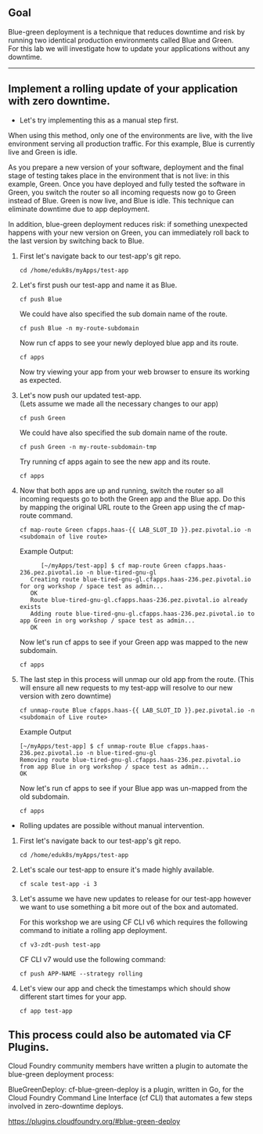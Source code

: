 ## Goal

Blue-green deployment is a technique that reduces downtime and risk by running two identical production environments called Blue and Green.  
For this lab we will investigate how to update your applications without any downtime.   

---


## Implement a rolling update of your application with zero downtime.
   - Let's try implementing this as a manual step first.   

When using this method, only one of the environments are live, with the live environment serving all production traffic. 
For this example, Blue is currently live and Green is idle.

As you prepare a new version of your software, deployment and the final stage of testing takes place in the environment that is not live: in this example, Green. 
Once you have deployed and fully tested the software in Green, you switch the router so all incoming requests now go to Green instead of Blue. Green is now live, and Blue is idle.
This technique can eliminate downtime due to app deployment. 

In addition, blue-green deployment reduces risk: 
if something unexpected happens with your new version on Green, you can immediately roll back to the last version by switching back to Blue.
     

1.  First let's navigate back to our test-app's git repo.

    ```execute-2
    cd /home/eduk8s/myApps/test-app
    ```
    
2. Let's first push our test-app and name it as Blue.   
   
    ```execute-2
    cf push Blue 
    ```
    
    We could have also specified the sub domain name of the route.  
    
    ```copy-and-edit
    cf push Blue -n my-route-subdomain
    ```
    
    Now run cf apps to see your newly deployed blue app and its route. 
    
    ```execute-2
    cf apps
    ```
    
    Now try viewing your app from your web browser to ensure its working as expected.  
    
3. Let's now push our updated test-app.  
   (Lets assume we made all the necessary changes to our app) 
   
   ```execute-2
   cf push Green
   ```
   
   We could have also specified the sub domain name of the route.  
    
   ```copy-and-edit
   cf push Green -n my-route-subdomain-tmp
   ```
   
   Try running cf apps again to see the new app and its route.  
   
   ```execute-2
   cf apps
   ```
   
4. Now that both apps are up and running, switch the router so all incoming requests go to both the Green app and the Blue app. 
   Do this by mapping the original URL route to the Green app using the cf map-route command.
   
   ```copy-and-edit
   cf map-route Green cfapps.haas-{{ LAB_SLOT_ID }}.pez.pivotal.io -n <subdomain of live route>
   ```
   
   Example Output: 
   ```
         [~/myApps/test-app] $ cf map-route Green cfapps.haas-236.pez.pivotal.io -n blue-tired-gnu-gl
      Creating route blue-tired-gnu-gl.cfapps.haas-236.pez.pivotal.io for org workshop / space test as admin...
      OK
      Route blue-tired-gnu-gl.cfapps.haas-236.pez.pivotal.io already exists
      Adding route blue-tired-gnu-gl.cfapps.haas-236.pez.pivotal.io to app Green in org workshop / space test as admin...
      OK
   ```
   
    Now let's run cf apps to see if your Green app was mapped to the new subdomain.    
    
    ```execute-2
    cf apps
    ```

5. The last step in this process will unmap our old app from the route.
   (This will ensure all new requests to my test-app will resolve to our new version with zero downtime) 

    ```copy-and-edit
    cf unmap-route Blue cfapps.haas-{{ LAB_SLOT_ID }}.pez.pivotal.io -n <subdomain of Live route>
    ```

   Example Output
   
    ```
    [~/myApps/test-app] $ cf unmap-route Blue cfapps.haas-236.pez.pivotal.io -n blue-tired-gnu-gl
    Removing route blue-tired-gnu-gl.cfapps.haas-236.pez.pivotal.io from app Blue in org workshop / space test as admin...
    OK
    ```
    
    Now let's run cf apps to see if your Blue app was un-mapped from the old subdomain.    
    
    ```execute-2
    cf apps
    ```
  
  
- Rolling updates are possible without manual intervention.   


1.  First let's navigate back to our test-app's git repo.

    ```execute-2
    cd /home/eduk8s/myApps/test-app
    ```
    
2.  Let's scale our test-app to ensure it's made highly available.    

     ```execute-2
     cf scale test-app -i 3
     ```

3.  Let's assume we have new updates to release for our test-app however we want to use something a bit more out of the box and automated.  

    For this workshop we are using CF CLI v6 which requires the following command to initiate a rolling app deployment. 
    
     ```execute-2
     cf v3-zdt-push test-app
     ```
     
    CF CLI v7 would use the following command: 
    
     ```copy-and-edit
     cf push APP-NAME --strategy rolling
     ```
     
4.  Let's view our app and check the timestamps which should show different start times for your app.     
    
     ```execute-2
     cf app test-app
     ```    
  
     
    

## This process could also be automated via CF Plugins.  

Cloud Foundry community members have written a plugin to automate the blue-green deployment process:

BlueGreenDeploy: cf-blue-green-deploy is a plugin, written in Go, for the Cloud Foundry Command Line Interface (cf CLI) that automates a few steps involved in zero-downtime deploys.

https://plugins.cloudfoundry.org/#blue-green-deploy
